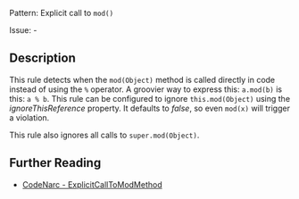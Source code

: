 Pattern: Explicit call to `mod()`

Issue: -

## Description

This rule detects when the `mod(Object)` method is called directly in code instead of using the `%` operator. A groovier way to express this: `a.mod(b)` is this: `a % b`. This rule can be configured to ignore `this.mod(Object)` using the *ignoreThisReference* property. It defaults to *false*, so even `mod(x)` will trigger a violation.

This rule also ignores all calls to `super.mod(Object)`.

## Further Reading

* [CodeNarc - ExplicitCallToModMethod](http://codenarc.sourceforge.net/codenarc-rules-groovyism.html#ExplicitCallToModMethod)
